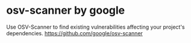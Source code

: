 # osv-scanner by google
Use OSV-Scanner to find existing vulnerabilities affecting your project's dependencies.
https://github.com/google/osv-scanner